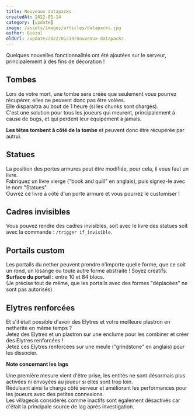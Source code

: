 ```yaml
---
title: Nouveaux datapacks
createdAt: 2022-01-14
category: [update]
image: /assets/images/articles/datapacks.jpg
author: Quozul
oldUrl: /update/2022/01/14/nouveaux-datapacks
---
```


Quelques nouvelles fonctionnalités ont été ajoutées sur le serveur, principalement à des fins de décoration !

<!--more-->

## Tombes

Lors de votre mort, une tombe sera créée que seulement vous pourrez récupérer, elles ne peuvent donc pas être volées.\
Elle disparaitra au bout de 1 heure (si les chunks sont chargés).\
C'est une solution pour tous les joueurs qui meurent, principalement à cause de bugs, et qui perdent leur équipement à jamais.

**Les têtes tombent à côté de la tombe** et peuvent donc être récupérée par autrui.

## Statues

La position des portes armures peut être modifiée, pour cela, il vous faut un livre.\
Fabriquez un livre vierge ("book and quill" en anglais), puis signez-le avec le nom "Statues".\
Ouvrez ce livre à côté d'un porte armure et vous pourrez le customiser !

## Cadres invisibles

Vous pouvez rendre des cadres invisibles, soit avec le livre des statues soit avec la commande : `/trigger if_invisible`.

## Portails custom

Les portails du nether peuvent prendre n'importe quelle forme, que ce soit un rond, un losange ou toute autre forme abstraite ! Soyez créatifs.\
**Surface du portail :** entre 10 et 84 blocs.\
(Je précise tout de même, que les portails avec des formes "déplacées" ne sont pas autorisés)

## Elytres renforcées

Et s'il était possible d'avoir des Elytres et votre meilleure plastron en netherite en même temps ?\
Jetez des Elytres et un plastron sur une enclume pour les combiner et créer des Elytres renforcées !\
Jetez ces Elytres renforcées sur une meule ("grindstone" en anglais) pour les dissocier.

**Note concernant les lags**

Une première mesure vient d'être prise, les entités ne sont désormais plus activées ni envoyées au joueur si elles sont trop loin.\
Réduisant ainsi la charge côté serveur et améliorant les performances pour les joueurs avec des petites connexions.\
Les villageois considérés comme inactifs sont également désactivés car c'était la principale source de lag après investigation.
